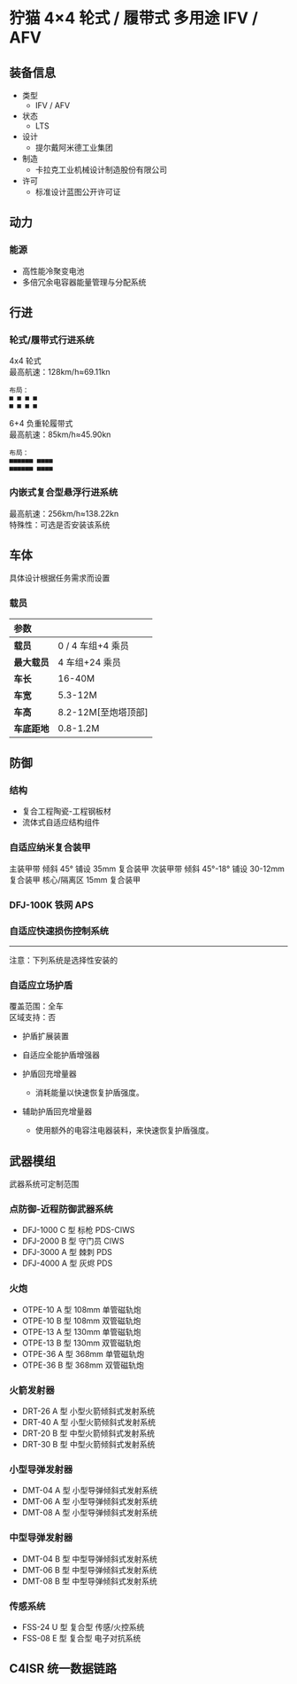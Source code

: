 # 狞猫 4×4 轮式 / 履带式 多用途 IFV / AFV

## 装备信息

- 类型
  - IFV / AFV
- 状态
  - LTS
- 设计
  - 提尔戴阿米德工业集团
- 制造
  - 卡拉克工业机械设计制造股份有限公司
- 许可
  - 标准设计蓝图公开许可证

## 动力

### 能源

- 高性能冷聚变电池
- 多倍冗余电容器能量管理与分配系统

## 行进

### 轮式/履带式行进系统

4x4 轮式  
最高航速：128km/h≈69.11kn

```text
布局：
■ ■ ■ ■
■ ■ ■ ■
```

6+4 负重轮履带式  
最高航速：85km/h≈45.90kn

```text
布局：
■■■■■■ ■■■■
■■■■■■ ■■■■
```

### 内嵌式复合型悬浮行进系统

最高航速：256km/h≈138.22kn  
特殊性：可选是否安装该系统

## 车体

具体设计根据任务需求而设置

### 载员

| **参数**     |                     |
| :----------- | ------------------- |
| **载员**     | 0 / 4 车组+4 乘员   |
| **最大载员** | 4 车组+24 乘员      |
| **车长**     | 16-40M              |
| **车宽**     | 5.3-12M             |
| **车高**     | 8.2-12M[至炮塔顶部] |
| **车底距地** | 0.8-1.2M            |

## 防御

### 结构

- 复合工程陶瓷-工程钢板材
- 流体式自适应结构组件

### 自适应纳米复合装甲

主装甲带 倾斜 45° 铺设 35mm 复合装甲
次装甲带 倾斜 45°-18° 铺设 30-12mm 复合装甲
核心/隔离区 15mm 复合装甲

### DFJ-100K 铁网 APS

### 自适应快速损伤控制系统

---

注意：下列系统是选择性安装的

### 自适应立场护盾

覆盖范围：全车  
区域支持：否

- 护盾扩展装置

- 自适应全能护盾增强器

- 护盾回充增量器
  - 消耗能量以快速恢复护盾强度。

- 辅助护盾回充增量器
  - 使用额外的电容注电器装料，来快速恢复护盾强度。

## 武器模组

武器系统可定制范围

### 点防御-近程防御武器系统

- DFJ-1000 C 型 标枪 PDS-CIWS
- DFJ-2000 B 型 守门员 CIWS
- DFJ-3000 A 型 棘刺 PDS
- DFJ-4000 A 型 灰烬 PDS

### 火炮

- OTPE-10 A 型 108mm 单管磁轨炮
- OTPE-10 B 型 108mm 双管磁轨炮
- OTPE-13 A 型 130mm 单管磁轨炮
- OTPE-13 B 型 130mm 双管磁轨炮
- OTPE-36 A 型 368mm 单管磁轨炮
- OTPE-36 B 型 368mm 双管磁轨炮

### 火箭发射器

- DRT-26 A 型 小型火箭倾斜式发射系统
- DRT-40 A 型 小型火箭倾斜式发射系统
- DRT-20 B 型 中型火箭倾斜式发射系统
- DRT-30 B 型 中型火箭倾斜式发射系统

### 小型导弹发射器

- DMT-04 A 型 小型导弹倾斜式发射系统
- DMT-06 A 型 小型导弹倾斜式发射系统
- DMT-08 A 型 小型导弹倾斜式发射系统

### 中型导弹发射器

- DMT-04 B 型 中型导弹倾斜式发射系统
- DMT-06 B 型 中型导弹倾斜式发射系统
- DMT-08 B 型 中型导弹倾斜式发射系统

### 传感系统

- FSS-24 U 型 复合型 传感/火控系统
- FSS-08 E 型 复合型 电子对抗系统

## C4ISR 统一数据链路
